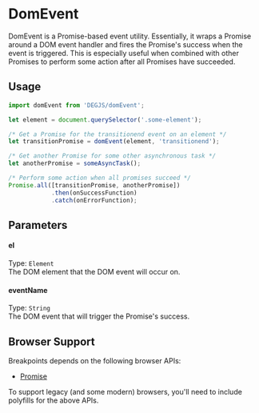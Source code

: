 # DomEvent
DomEvent is a Promise-based event utility. Essentially, it wraps a Promise around a DOM event handler and fires the Promise's success when the event is triggered. This is especially useful when combined with other Promises to perform some action after all Promises have succeeded. 

## Usage
``` javascript
import domEvent from 'DEGJS/domEvent';

let element = document.querySelector('.some-element');

/* Get a Promise for the transitionend event on an element */
let transitionPromise = domEvent(element, 'transitionend');

/* Get another Promise for some other asynchronous task */
let anotherPromise = someAsyncTask();

/* Perform some action when all promises succeed */
Promise.all([transitionPromise, anotherPromise])
			.then(onSuccessFunction)
			.catch(onErrorFunction);
```

## Parameters

#### el
Type: `Element`   
The DOM element that the DOM event will occur on.

#### eventName
Type: `String`   
The DOM event that will trigger the Promise's success.

## Browser Support

Breakpoints depends on the following browser APIs:
+ [Promise](https://github.com/stefanpenner/es6-promise)

To support legacy (and some modern) browsers, you'll need to include polyfills for the above APIs.
 
